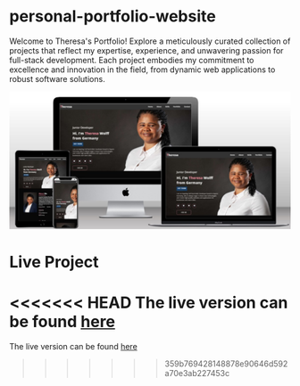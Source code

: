 # personal-portfolio-website
Welcome to Theresa's Portfolio! Explore a meticulously curated collection of projects that reflect my expertise, experience, and unwavering passion for full-stack development. Each project embodies my commitment to excellence and innovation in the field, from dynamic web applications to robust software solutions.

![Mockup](readme_img/mockup-personal-portfolio.jpg)

# Live Project
<<<<<<< HEAD
The live version can be found [here](https://th-1982.github.io/personal-portfolio-website/)
=======
The live version can be found [here](https://th-1982.github.io/personal-portfolio-website/)
>>>>>>> 359b769428148878e90646d592a70e3ab227453c
